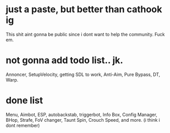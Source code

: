 # just a paste, but better than cathook ig

This shit aint gonna be public since i dont want to help the community. Fuck em.

# not gonna add todo list.. jk.
Annoncer, SetupVelocity, getting SDL to work, Anti-Aim, Pure Bypass, DT, Warp.

# done list
Menu, Aimbot, ESP, autobackstab, triggerbot, Info Box, Config Manager, BHop, Strafe, FoV changer, Taunt Spin, Crouch Speed, and more. (i think i dont remember)

